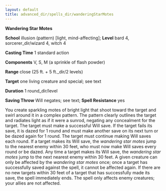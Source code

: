 ```yaml
---
layout: default
title: advanced_dir/spells_dir/wanderingStarMotes
---
```

 **Wandering Star Motes**

**School** illusion (pattern) [light, mind-affecting]; **Level** bard 4, sorcerer_dir/wizard 4, witch 4

**Casting Time** 1 standard action

**Components** V, S, M (a sprinkle of flash powder)

**Range** close (25 ft. + 5 ft._dir/2 levels)

**Target** one living creature and special; see text

**Duration** 1 round_dir/level

**Saving Throw** Will negates; see text; **Spell Resistance** yes

You create sparkling motes of bright light that shoot toward the target and swirl around it in a complex pattern. The pattern clearly outlines the target and radiates light as if it were a sunrod, negating any concealment for the target. The target must make a successful Will save. If the target fails its save, it is dazed for 1 round and must make another save on its next turn or be dazed again for 1 round. The target must continue making Will saves each round. If a target makes its Will save, the _wandering star motes_ jump to the nearest enemy within 30 feet, who must now make Will saves every round or be dazed. Any time a target makes its Will save, the _wandering star motes_ jump to the next nearest enemy within 30 feet. A given creature can only be affected by the _wandering star motes_ once; once a target has successfully saved against the spell, it cannot be affected again. If there are no new targets within 30 feet of a target that has successfully made its save, the spell immediately ends. The spell only affects enemy creatures; your allies are not affected.

